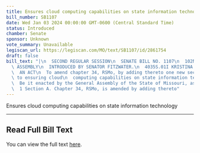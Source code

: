 ```yaml
---
title: Ensures cloud computing capabilities on state information technology
bill_number: SB1107
date: Wed Jan 03 2024 00:00:00 GMT-0600 (Central Standard Time)
status: Introduced
chamber: Senate
sponsor: Unknown
vote_summary: Unavailable
legiscan_url: https://legiscan.com/MO/text/SB1107/id/2861754
draft: false
bill_text: "|\n  SECOND REGULAR SESSION\n  SENATE BILL NO. 1107\n  102ND GENERA L\
  \ ASSEMBLY\n  INTRODUCED BY SENATOR FITZWATER.\n  4035S.01I KRISTINA MARTIN, Secretary\n\
  \  AN ACT\n  To amend chapter 34, RSMo, by adding thereto one new section relating\
  \ to ensuring cloud\n  computing capabilities on state information technology.\n\
  \  Be it enacted by the General Assembly of the State of Missouri, as follows:\n\
  \  1 Section A. Chapter 34, RSMo, is amended by adding thereto"
---
```

Ensures cloud computing capabilities on state information technology

---

## Read Full Bill Text

You can view the full text [here](https://legiscan.com/MO/text/SB1107/id/2861754).
